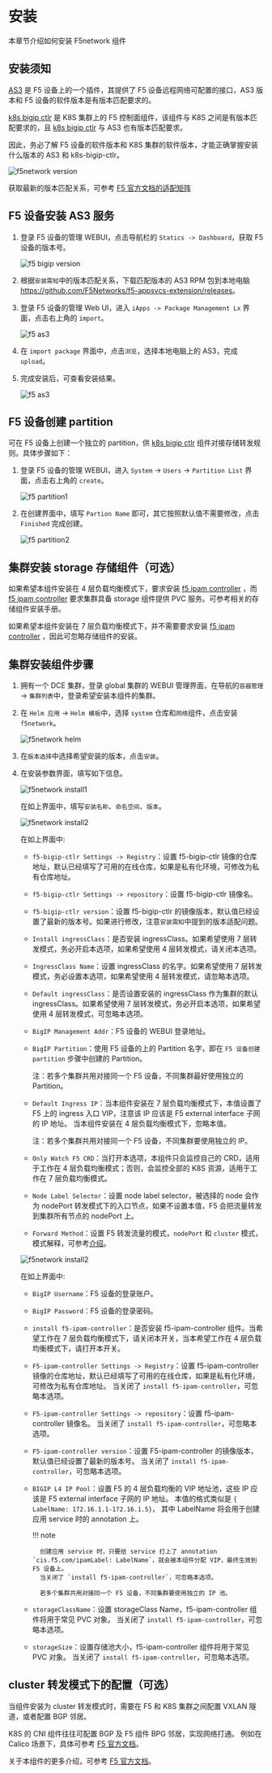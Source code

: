 # 安装

本章节介绍如何安装 F5network 组件

## 安装须知

[AS3](https://clouddocs.f5.com/products/extensions/f5-appsvcs-extension/latest/userguide/) 是 F5 设备上的一个插件，其提供了 F5 设备远程网络可配置的接口，AS3 版本和 F5 设备的软件版本是有版本匹配要求的。

[k8s bigip ctlr](https://github.com/F5Networks/k8s-bigip-ctlr) 是 K8S 集群上的 F5 控制面组件，该组件与 K8S 之间是有版本匹配要求的，且 [k8s bigip ctlr](https://github.com/F5Networks/k8s-bigip-ctlr) 与 AS3 也有版本匹配要求。

因此，务必了解 F5 设备的软件版本和 K8S 集群的软件版本，才能正确掌握安装什么版本的 AS3 和 k8s-bigip-ctlr。

![f5network version](../../images/f5-version.png)

获取最新的版本匹配关系，可参考 [F5 官方文档的适配矩阵](https://clouddocs.f5.com/containers/latest/userguide/what-is.html#container-ingress-service-compatibility)

## F5 设备安装 AS3 服务

1. 登录 F5 设备的管理 WEBUI，点击导航栏的 `Statics -> Dashboard`，获取 F5 设备的版本号。

    ![f5 bigip version](../../images/F5-bigipversion.png)

2. 根据`安装需知`中的版本匹配关系，下载匹配版本的 AS3 RPM 包到本地电脑 <https://github.com/F5Networks/f5-appsvcs-extension/releases>。

3. 登录 F5 设备的管理 Web UI，进入 `iApps -> Package Management Lx` 界面，点击右上角的 `import`。

    ![f5 as3](../../images/f5-as3.png)

4. 在 `import package` 界面中，点击`浏览`，选择本地电脑上的 AS3，完成 `upload`。

5. 完成安装后，可查看安装结果。

    ![f5 as3](../../images/f5-as3-1.png)

## F5 设备创建 partition

可在 F5 设备上创建一个独立的 partition，供 [k8s bigip ctlr](https://github.com/F5Networks/k8s-bigip-ctlr) 组件对接存储转发规则。具体步骤如下：

1. 登录 F5 设备的管理 WEBUI，进入 `System` -> `Users` -> `Partition List` 界面，点击右上角的 `create`。

    ![f5 partition1](../../images/f5-partiton1.png)

2. 在创建界面中，填写 `Partion Name` 即可，其它按照默认值不需要修改，点击 `Finished` 完成创建。

    ![f5 partition2](../../images/f5-partiton-create.png)

## 集群安装 storage 存储组件（可选）

如果希望本组件安装在 4 层负载均衡模式下，要求安装 [f5 ipam controller](https://github.com/F5Networks/f5-ipam-controller) ，而 [f5 ipam controller](https://github.com/F5Networks/f5-ipam-controller) 要求集群具备 storage 组件提供 PVC 服务。可参考相关的存储组件安装手册。

如果希望本组件安装在 7 层负载均衡模式下，并不需要要求安装 [f5 ipam controller](https://github.com/F5Networks/f5-ipam-controller) ，因此可忽略存储组件的安装。

## 集群安装组件步骤

1. 拥有一个 DCE 集群，登录 global 集群的 WEBUI 管理界面，在导航的`容器管理` -> `集群列表`中，登录希望安装本组件的集群。

2. 在 `Helm 应用` -> `Helm 模板`中，选择 `system` 仓库和`网络`组件，点击安装 `f5network`。

    ![f5network helm](../../images/f5network-helm.png)

3. 在`版本选择`中选择希望安装的版本，点击`安装`。

4. 在安装参数界面，填写如下信息。

    ![f5network install1](../../images/f5-install1.png)
    
    在如上界面中，填写`安装名称`、`命名空间`、`版本`。

    ![f5network install2](../../images/f5-install2.png)
    
    在如上界面中:

    - `f5-bigip-ctlr Settings -> Registry`：设置 f5-bigip-ctlr 镜像的仓库地址，默认已经填写了可用的在线仓库，如果是私有化环境，可修改为私有仓库地址。

    - `f5-bigip-ctlr Settings -> repository`：设置 f5-bigip-ctlr 镜像名。

    - `f5-bigip-ctlr version`：设置 f5-bigip-ctlr 的镜像版本，默认值已经设置了最新的版本号。如果进行修改，注意`安装需知`中提到的版本适配问题。

    - `Install ingressClass`：是否安装 ingressClass。如果希望使用 7 层转发模式，务必开启本选项，如果希望使用 4 层转发模式，请关闭本选项。

    - `IngressClass Name`：设置 ingressClass 的名字。如果希望使用 7 层转发模式，务必设置本选项，如果希望使用 4 层转发模式，请忽略本选项。

    - `Default ingressClass`：是否设置安装的 ingressClass 作为集群的默认ingressClass。如果希望使用 7 层转发模式，务必开启本选项，如果希望使用 4 层转发模式，可忽略本选项。
    
    - `BigIP Management Addr`：F5 设备的 WEBUI 登录地址。

    - `BigIP Partition`：使用 F5 设备的上的 Partition 名字，即在 `F5 设备创建 partition` 步骤中创建的 Partition。

        注：若多个集群共用对接同一个 F5 设备，不同集群最好使用独立的 Partition。

    - `Default Ingress IP`：当本组件安装在 7 层负载均衡模式下，本值设置了 F5 上的 ingress 入口 VIP，注意该 IP 应该是 F5 external interface 子网的 IP 地址。
      当本组件安装在 4 层负载均衡模式下，忽略本值。

      注：若多个集群共用对接同一个 F5 设备，不同集群要使用独立的 IP。

    - `Only Watch F5 CRD`：当打开本选项，本组件只会监控自己的 CRD，适用于工作在 4 层负载均衡模式；否则，会监控全部的 K8S 资源，适用于工作在 7 层负载均衡模式。

    - `Node Label Selector`：设置 node label selector，被选择的 node 会作为 nodePort 转发模式下的入口节点，如果不设置本值，F5 会把流量转发到集群所有节点的 nodePort 上。

    - `Forward Method`：设置 F5 转发流量的模式，`nodePort` 和 `cluster` 模式，模式解释，可参考[介绍](./what.md)。
    
    ![f5network install2](../../images/f5-install3.png)
    
    在如上界面中:

    - `BigIP Username`：F5 设备的登录账户。
    
    - `BigIP Password`：F5 设备的登录密码。

    - `install f5-ipam-controller`：是否安装 f5-ipam-controller 组件。当希望工作在 7 层负载均衡模式下，请关闭本开关，当本希望工作在 4 层负载均衡模式下，请打开本开关。

    - `F5-ipam-controller Settings -> Registry`：设置 f5-ipam-controller 镜像的仓库地址，默认已经填写了可用的在线仓库，如果是私有化环境，可修改为私有仓库地址。
      当关闭了 `install f5-ipam-controller`，可忽略本选项。

    - `F5-ipam-controller Settings -> repository`：设置 f5-ipam-controller 镜像名。
      当关闭了 `install f5-ipam-controller`，可忽略本选项。

    - `F5-ipam-controller version`：设置 F5-ipam-controller 的镜像版本，默认值已经设置了最新的版本号。
      当关闭了 `install f5-ipam-controller`，可忽略本选项。

    - `BIGIP L4 IP Pool`：设置 F5 的 4 层负载均衡的 VIP 地址池，这些 IP 应该是 F5 external interface 子网的 IP 地址。
      本值的格式类似是 `{ LabelName: 172.16.1.1-172.16.1.5}`， 其中 LabelName 将会用于创建应用 service 时的 annotation 上。
      
        !!! note

            创建应用 service 时，只要给 service 打上了 annotation `cis.f5.com/ipamLabel: LabelName`，就会被本组件分配 VIP，最终生效到 F5 设备上。
            当关闭了 `install f5-ipam-controller`，可忽略本选项。

            若多个集群共用对接同一个 F5 设备，不同集群要使用独立的 IP 池。

    - `storageClassName`：设置 storageClass Name，f5-ipam-controller 组件将用于常见 PVC 对象。
      当关闭了 `install f5-ipam-controller`，可忽略本选项。

    - `storageSize`：设置存储池大小，f5-ipam-controller 组件将用于常见 PVC 对象。
      当关闭了 `install f5-ipam-controller`，可忽略本选项。

## cluster 转发模式下的配置（可选）

当组件安装为 cluster 转发模式时，需要在 F5 和 K8S 集群之间配置 VXLAN 隧道，或者配置 BGP 邻居。

K8S 的 CNI 组件往往可配置 BGP 及 F5 组件 BPG 邻居，实现网络打通。
例如在 Calico 场景下，具体可参考 [F5 官方文档](https://clouddocs.f5.com/containers/latest/userguide/calico-config.html)。

关于本组件的更多介绍，可参考 [F5 官方文档](https://clouddocs.f5.com/containers/latest/userguide/)。
